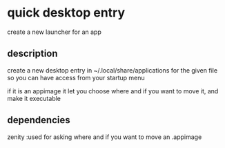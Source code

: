# quick desktop entry

create a new launcher for an app 

## description
create a new desktop entry in ~/.local/share/applications  for the given file
so you can have access from your startup menu

if it is an appimage it  let you choose where and if you want to move it, and make it executable

## dependencies
zenity :used for asking where and if you want to move an .appimage